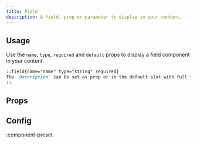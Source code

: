 ```yaml
---
title: Field
description: A field, prop or parameter to display in your content.
---
```


## Usage

Use the `name`, `type`, `required` and `default` props to display a field component in your content.

```md
::field{name="name" type="string" required}
The `description` can be set as prop or in the default slot with full **markdown** support.
::
```

<!-- ## Slots -->

<!-- component-slots -->

## Props

<!-- component-props -->

## Config

:component-preset
